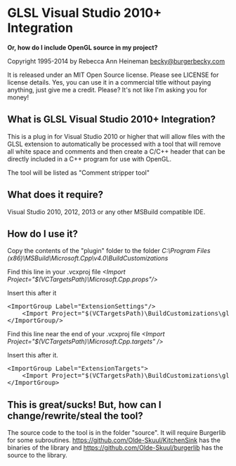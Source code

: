 GLSL Visual Studio 2010+ Integration
====================================

**Or, how do I include OpenGL source in my project?**

Copyright 1995-2014 by Rebecca Ann Heineman becky@burgerbecky.com

It is released under an MIT Open Source license. Please see LICENSE
for license details. Yes, you can use it in a
commercial title without paying anything, just give me a credit.
Please? It's not like I'm asking you for money!

What is GLSL Visual Studio 2010+ Integration?
---------------------------------------------

This is a plug in for Visual Studio 2010 or higher that will
allow files with the GLSL extension to automatically be processed
with a tool that will remove all white space and comments and
then create a C/C++ header that can be directly included
in a C++ program for use with OpenGL. 

The tool will be listed as "Comment stripper tool"

What does it require?
--------------------

Visual Studio 2010, 2012, 2013 or any other MSBuild compatible
IDE.

How do I use it?
----------------

Copy the contents of the "plugin" folder to the folder 
<em>C:\Program Files (x86)\MSBuild\Microsoft.Cpp\v4.0\BuildCustomizations</em>

Find this line in your .vcxproj file
<em>&lt;Import Project="$(VCTargetsPath)\Microsoft.Cpp.props"/&gt;</em>

Insert this after it
<pre>&lt;ImportGroup Label="ExtensionSettings"/&gt;
	&lt;Import Project="$(VCTargetsPath)\BuildCustomizations\glsl.props" /&gt;
&lt;/ImportGroup/&gt;
</pre>

Find this line near the end of your .vcxproj file
<em>&lt;Import Project="$(VCTargetsPath)\Microsoft.Cpp.targets" /&gt;</em>

Insert this after it.
<pre>&lt;ImportGroup Label="ExtensionTargets"&gt;
	&lt;Import Project="$(VCTargetsPath)\BuildCustomizations\glsl.targets" /&gt;
&lt;/ImportGroup&gt;
</pre>

This is great/sucks! But, how can I change/rewrite/steal the tool?
----------------------------------------------------

The source code to the tool is in the folder "source". It will require Burgerlib for some
subroutines. https://github.com/Olde-Skuul/KitchenSink has the binaries of the library
and https://github.com/Olde-Skuul/burgerlib has the source to the library.
